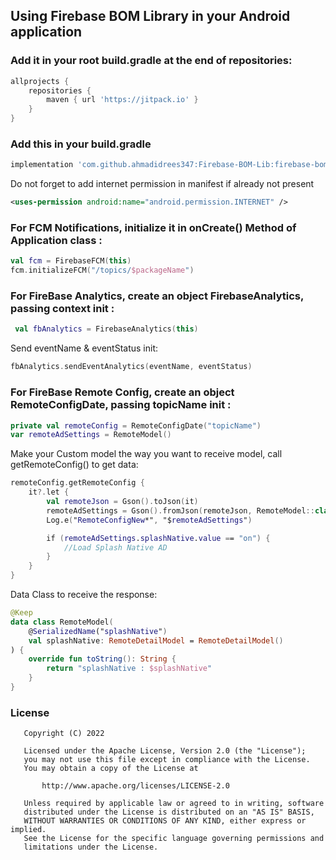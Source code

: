 ## Using Firebase BOM Library in your Android application

### Add it in your root build.gradle at the end of repositories:
```groovy
allprojects {
    repositories {
        maven { url 'https://jitpack.io' }
    }
}
```
### Add this in your build.gradle
```groovy
implementation 'com.github.ahmadidrees347:Firebase-BOM-Lib:firebase-bom-version'
```
Do not forget to add internet permission in manifest if already not present
```xml
<uses-permission android:name="android.permission.INTERNET" />
```
### For FCM Notifications, initialize it in onCreate() Method of Application class :
```kotlin
val fcm = FirebaseFCM(this)
fcm.initializeFCM("/topics/$packageName")
```

### For FireBase Analytics, create an object FirebaseAnalytics, passing context init :
```kotlin
 val fbAnalytics = FirebaseAnalytics(this)
 ```
Send eventName & eventStatus init:

```kotlin
fbAnalytics.sendEventAnalytics(eventName, eventStatus)
```

### For FireBase Remote Config, create an object RemoteConfigDate, passing topicName init :
```kotlin
private val remoteConfig = RemoteConfigDate("topicName")
var remoteAdSettings = RemoteModel()
```
Make your Custom model the way you want to receive model, call getRemoteConfig() to get data:
```kotlin
remoteConfig.getRemoteConfig {
    it?.let {
        val remoteJson = Gson().toJson(it)
        remoteAdSettings = Gson().fromJson(remoteJson, RemoteModel::class.java)
        Log.e("RemoteConfigNew*", "$remoteAdSettings")

        if (remoteAdSettings.splashNative.value == "on") {
            //Load Splash Native AD
        }
    }
}
```
Data Class to receive the response:
```kotlin
@Keep
data class RemoteModel(
    @SerializedName("splashNative")
    val splashNative: RemoteDetailModel = RemoteDetailModel()
) {
    override fun toString(): String {
        return "splashNative : $splashNative"
    }
}
```

### License
```
   Copyright (C) 2022 

   Licensed under the Apache License, Version 2.0 (the "License");
   you may not use this file except in compliance with the License.
   You may obtain a copy of the License at

       http://www.apache.org/licenses/LICENSE-2.0

   Unless required by applicable law or agreed to in writing, software
   distributed under the License is distributed on an "AS IS" BASIS,
   WITHOUT WARRANTIES OR CONDITIONS OF ANY KIND, either express or implied.
   See the License for the specific language governing permissions and
   limitations under the License.
```
